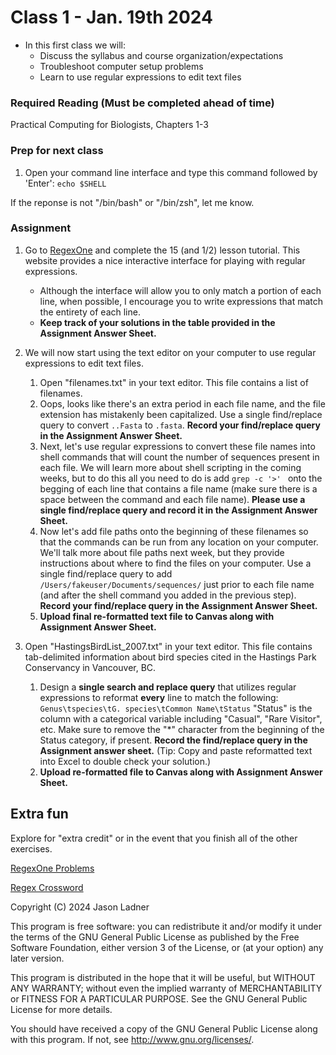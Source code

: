 # Class 1 - Jan. 19th 2024
- In this first class we will:
    - Discuss the syllabus and course organization/expectations
    - Troubleshoot computer setup problems
    - Learn to use regular expressions to edit text files

### Required Reading (**Must be completed ahead of time**)
Practical Computing for Biologists, Chapters 1-3

### Prep for next class

1. Open your command line interface and type this command followed by 'Enter':
```echo $SHELL```

If the reponse is not "/bin/bash" or "/bin/zsh", let me know. 

### Assignment

1. Go to [RegexOne](https://regexone.com/) and complete the 15 (and 1/2) lesson tutorial. This website provides a nice interactive interface for playing with regular expressions.
    - Although the interface will allow you to only match a portion of each line, when possible, I encourage you to write expressions that match the entirety of each line. 
    - **Keep track of your solutions in the table provided in the Assignment Answer Sheet.**

2. We will now start using the text editor on your computer to use regular expressions to edit text files. 
    1. Open "filenames.txt" in your text editor. This file contains a list of filenames.
    2. Oops, looks like there's an extra period in each file name, and the file extension has mistakenly been capitalized. Use a single find/replace query to convert ```..Fasta``` to ```.fasta```. **Record your find/replace query in the Assignment Answer Sheet.**
    3. Next, let's use regular expressions to convert these file names into shell commands that will count the number of sequences present in each file. We will learn more about shell scripting in the coming weeks, but to do this all you need to do is add ```grep -c '>' ``` onto the begging of each line that contains a file name (make sure there is a space between the command and each file name). **Please use a single find/replace query and record it in the Assignment Answer Sheet.**
    4. Now let's add file paths onto the beginning of these filenames so that the commands can be run from any location on your computer. We'll talk more about file paths next week, but they provide instructions about where to find the files on your computer. Use a single find/replace query to add ```/Users/fakeuser/Documents/sequences/``` just prior to each file name (and after the shell command you added in the previous step). **Record your find/replace query in the Assignment Answer Sheet.**
    5. **Upload final re-formatted text file to Canvas along with Assignment Answer Sheet.**

3. Open "HastingsBirdList\_2007.txt" in your text editor. This file contains tab-delimited information about bird species cited in the Hastings Park Conservancy in Vancouver, BC.
    1. Design a **single search and replace query** that utilizes regular expressions to reformat **every** line to match the following:
    ```Genus\tspecies\tG. species\tCommon Name\tStatus```
    "Status" is the column with a categorical variable including "Casual", "Rare Visitor", etc. Make sure to remove the "\*" character from the beginning of the Status category, if present. **Record the find/replace query in the Assignment answer sheet.** (Tip: Copy and paste reformatted text into Excel to double check your solution.)
    2. **Upload re-formatted file to Canvas along with Assignment Answer Sheet.**
    
## Extra fun

Explore for "extra credit" or in the event that you finish all of the other exercises.

[RegexOne Problems](https://regexone.com/problem/matching_decimal_numbers)

[Regex Crossword](https://regexcrossword.com/)

Copyright (C) 2024  Jason Ladner

This program is free software: you can redistribute it and/or modify
it under the terms of the GNU General Public License as published by
the Free Software Foundation, either version 3 of the License, or
(at your option) any later version.

This program is distributed in the hope that it will be useful,
but WITHOUT ANY WARRANTY; without even the implied warranty of
MERCHANTABILITY or FITNESS FOR A PARTICULAR PURPOSE.  See the
GNU General Public License for more details.

You should have received a copy of the GNU General Public License
along with this program.  If not, see <http://www.gnu.org/licenses/>.



